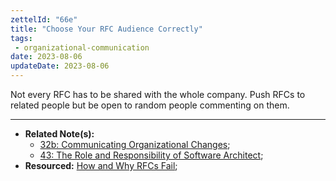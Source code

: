 ```yaml
---
zettelId: "66e"
title: "Choose Your RFC Audience Correctly"
tags:
 - organizational-communication
date: 2023-08-06
updateDate: 2023-08-06
---
```


Not every RFC has to be shared with the whole company. Push RFCs to related people but be open to random people commenting on them.

---

- **Related Note(s):**
  - [32b: Communicating Organizational Changes](/notes/32b/);
  - [43: The Role and Responsibility of Software Architect](/notes/43/);
- **Resourced:** [How and Why RFCs Fail](/how-and-why-rfcs-fail/);
